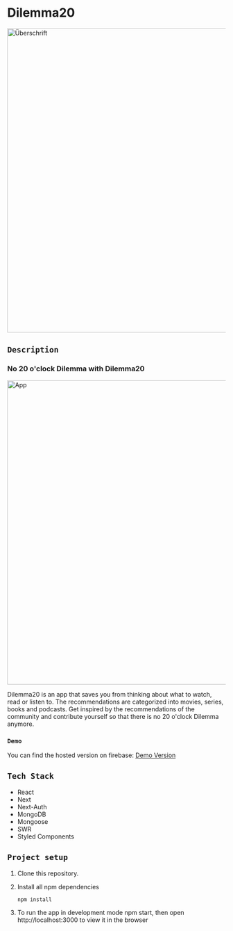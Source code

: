 # Dilemma20

<img width="700" alt="Überschrift" src="https://user-images.githubusercontent.com/98757476/165078821-44d50931-609c-4705-9c2e-22afbe17a0a3.png">


## `Description`

### No 20 o'clock Dilemma with Dilemma20

<img width="700" alt="App" src="https://user-images.githubusercontent.com/98757476/165078837-9391b05a-8e3c-4206-a404-4fed4fe948bc.png">


Dilemma20 is an app that saves you from thinking about what to watch, read or listen to.
The recommendations are categorized into movies, series, books and podcasts.
Get inspired by the recommendations of the community and contribute yourself so that there is no 20 o'clock Dilemma anymore.

### `Demo`

You can find the hosted version on firebase:
[Demo Version](https://capstone-project-sage-alpha.vercel.app/)

## `Tech Stack`

- React
- Next
- Next-Auth
- MongoDB
- Mongoose
- SWR
- Styled Components


## `Project setup`

1. Clone this repository.
2. Install all npm dependencies

   `npm install`

3. To run the app in development mode npm start, then open http://localhost:3000 to view it in the browser
